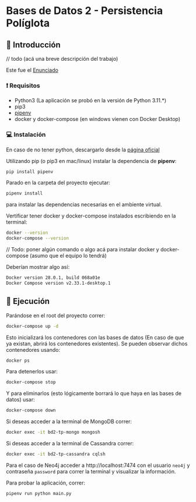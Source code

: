 # Bases de Datos 2 - Persistencia Políglota

## 👋 Introducción

// todo (acá una breve descripción del trabajo)

Este fue el [Enunciado](docs/Trabajo_obligatorio_2025-1.pdf)

### ❗ Requisitos

- Python3 (La aplicación se probó en la versión de Python 3.11.*)
- pip3
- [pipenv](https://pypi.org/project/pipenv)
- docker y docker-compose (en windows vienen con Docker Desktop)

### 💻 Instalación

En caso de no tener python, descargarlo desde la [página oficial](https://www.python.org/downloads/release/python-3119/)

Utilizando pip (o pip3 en mac/linux) instalar la dependencia de **pipenv**:

```sh
pip install pipenv
```

Parado en la carpeta del proyecto ejecutar:

```sh
pipenv install
```

para instalar las dependencias necesarias en el ambiente virtual.

Vertificar tener docker y docker-compose instalados escribiendo en la terminal:

```sh
docker --version
docker-compose --version
```
// Todo: poner algún comando o algo acá para instalar docker y docker-compose (asumo que el equipo lo tendrá)

Deberían mostrar algo así:
```sh
Docker version 28.0.1, build 068a01e
Docker Compose version v2.33.1-desktop.1
```

## 🏃 Ejecución

Parándose en el root del proyecto correr:
```sh
docker-compose up -d
```
Esto inicializará los contenedores con las bases de datos (En caso de que ya existan, abrirá los contenedores existentes). Se pueden observar dichos contenedores usando:
```sh
docker ps
```

Para detenerlos usar:
```sh
docker-compose stop
```

Y para eliminarlos (esto lógicamente borrará lo que haya en las bases de datos) usar:
```sh
docker-compose down
```

Si deseas acceder a la terminal de MongoDB correr:
```sh
docker exec -it bd2-tp-mongo mongosh
```

Si deseas acceder a la terminal de Cassandra correr:
```sh
docker exec -it bd2-tp-cassandra cqlsh
```

Para el caso de Neo4j acceder a http://localhost:7474 con el usuario `neo4j` y contraseña `password` para correr la terminal y visualizar la información.

Para probar la aplicación, correr:
```shell
pipenv run python main.py
```